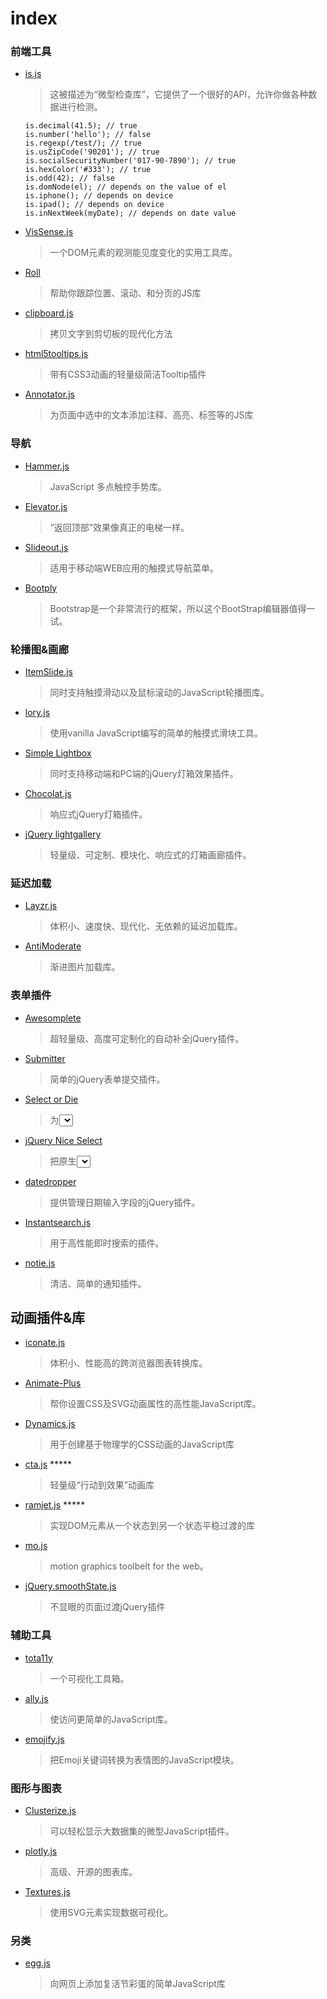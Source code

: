 # index

### 前端工具

- [is.js](https://github.com/arasatasaygin/is.js)

  > 这被描述为“微型检查库”，它提供了一个很好的API，允许你做各种数据进行检测。

  ```
  is.decimal(41.5); // true
  is.number('hello'); // false
  is.regexp(/test/); // true
  is.usZipCode('90201'); // true
  is.socialSecurityNumber('017-90-7890'); // true
  is.hexColor('#333'); // true
  is.odd(42); // false
  is.domNode(el); // depends on the value of el
  is.iphone(); // depends on device
  is.ipad(); // depends on device
  is.inNextWeek(myDate); // depends on date value
  ```

- [VisSense.js](https://github.com/vissense/vissense)

  > 一个DOM元素的观测能见度变化的实用工具库。

- [Roll](https://github.com/williamngan/roll)

  >帮助你跟踪位置、滚动、和分页的JS库

- [clipboard.js](https://github.com/zenorocha/clipboard.js/)

  > 拷贝文字到剪切板的现代化方法

- [html5tooltips.js](https://github.com/ytiurin/html5tooltipsjs)

  > 带有CSS3动画的轻量级简洁Tooltip插件

- [Annotator.js]()

  > 为页面中选中的文本添加注释、高亮、标签等的JS库

### 导航

- [Hammer.js](http://hammerjs.github.io/)

  > JavaScript 多点触控手势库。

- [Elevator.js](http://tholman.com/elevator.js/)

  > “返回顶部”效果像真正的电梯一样。

- [Slideout.js](https://mango.github.io/slideout/)

  > 适用于移动端WEB应用的触摸式导航菜单。

- [Bootply](http://www.bootply.com/)

  > Bootstrap是一个非常流行的框架，所以这个BootStrap编辑器值得一试。

### 轮播图&画廊

- [ItemSlide.js](http://itemslide.github.io/)

  > 同时支持触摸滑动以及鼠标滚动的JavaScript轮播图库。

- [lory.js](http://meandmax.github.io/lory/)

  > 使用vanilla JavaScript编写的简单的触摸式滑块工具。

- [Simple Lightbox](http://andreknieriem.de/simple-lightbox/)

  > 同时支持移动端和PC端的jQuery灯箱效果插件。

- [Chocolat.js](http://chocolat.insipi.de/)

  > 响应式jQuery灯箱插件。

- [jQuery lightgallery](http://sachinchoolur.github.io/lightGallery/)

  > 轻量级、可定制、模块化、响应式的灯箱画廊插件。

### 延迟加载

- [Layzr.js](https://github.com/callmecavs/layzr.js)

  > 体积小、速度快、现代化、无依赖的延迟加载库。

- [AntiModerate](https://github.com/whackashoe/antimoderate)

  > 渐进图片加载库。

### 表单插件

- [Awesomplete](http://leaverou.github.io/awesomplete/)

  > 超轻量级、高度可定制化的自动补全jQuery插件。

- [Submitter](http://fengyuanchen.github.io/submitter/)

  > 简单的jQuery表单提交插件。

- [Select or Die](http://vst.mn/selectordie/)

  > 为<select>元素设置样式的jQuery插件。

- [jQuery Nice Select](http://hernansartorio.com/jquery-nice-select/)

  > 把原生<select>样式替换为可定制的下拉菜单的轻量级jQuery插件。

- [datedropper](http://felicegattuso.com/projects/datedropper/)

  > 提供管理日期输入字段的jQuery插件。

- [Instantsearch.js](https://community.algolia.com/instantsearch.js/)

  > 用于高性能即时搜索的插件。

- [notie.js](https://jaredreich.com/projects/notie.js/)

  > 清洁、简单的通知插件。


## 动画插件&库

- [iconate.js](http://bitshadow.github.io/iconate/)

  > 体积小、性能高的跨浏览器图表转换库。

- [Animate-Plus](https://github.com/bendc/animateplus)

  > 帮你设置CSS及SVG动画属性的高性能JavaScript库。

- [Dynamics.js](http://dynamicsjs.com/)

  > 用于创建基于物理学的CSS动画的JavaScript库

- [cta.js](http://kushagragour.in/lab/ctajs/) *****

  > 轻量级“行动到效果”动画库

- [ramjet.js](https://github.com/rich-harris/ramjet) *****

  > 实现DOM元素从一个状态到另一个状态平稳过渡的库

- [mo.js](https://github.com/legomushroom/mojs)

  > motion graphics toolbelt for the web。

- [jQuery.smoothState.js](https://github.com/miguel-perez/smoothState.js)

  > 不显眼的页面过渡jQuery插件


### 辅助工具

- [tota11y](https://github.com/Khan/tota11y)

  > 一个可视化工具箱。

- [ally.js](https://github.com/medialize/ally.js)

  > 使访问更简单的JavaScript库。

- [emojify.js](https://github.com/Ranks/emojify.js)

  > 把Emoji关键词转换为表情图的JavaScript模块。


### 图形与图表

- [Clusterize.js](http://nexts.github.io/Clusterize.js/)

  > 可以轻松显示大数据集的微型JavaScript插件。

- [plotly.js](https://plot.ly/javascript/)

  > 高级、开源的图表库。

- [Textures.js](http://riccardoscalco.github.io/textures/)

  > 使用SVG元素实现数据可视化。


### 另类

- [egg.js](https://github.com/mikeflynn/egg.js)

  > 向网页上添加复活节彩蛋的简单JavaScript库
